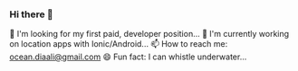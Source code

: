### Hi there 👋
👯 I'm looking for my first paid, developer position...
🔭 I'm currently working on location apps with Ionic/Android...
📫 How to reach me: ocean.diaali@gmail.com
😄 Fun fact: I can whistle underwater...

<!--
**occiandiaali/occiandiaali** is a ✨ _special_ ✨ repository because its `README.md` (this file) appears on your GitHub profile.

Here are some ideas to get you started:

- 🔭 I’m currently working on ...
- 🌱 I’m currently learning ...
- 👯 I’m looking to collaborate on ...
- 🤔 I’m looking for help with ...
- 💬 Ask me about ...
- 📫 How to reach me: ...
- 😄 Pronouns: ...
- ⚡ Fun fact: ...
-->
